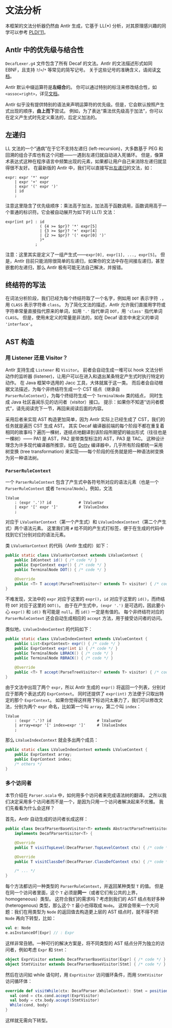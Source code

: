 # 文法分析

本框架的文法分析器仍然由 Antlr 生成，它基于 LL(*) 分析，对其原理感兴趣的同学可以参考
[PLDI'11](https://www.antlr.org/papers/LL-star-PLDI11.pdf)。

## Antlr 中的优先级与结合性

`DecafLexer.g4` 文件包含了所有 Decaf 的文法。Antlr 的文法描述形式如同 EBNF，且支持 `?`/`+`/`*` 等常见的简写记号。
关于这些记号的准确含义，请阅读[文档](https://github.com/antlr/antlr4/blob/master/doc/parser-rules.md#subrules)。

Antlr 默认中缀运算符是**左结合**的。
你可以通过特别的标注来修改结合性，如 `<assoc=right>`，详见[文档](https://github.com/antlr/antlr4/blob/master/doc/left-recursion.md#formal-rules)。

Antlr 似乎没有提供特别的语法来声明运算符的优先级。但是，它会默认按照产生式出现的顺序，**由上而下**尝试。
例如，为了表达“乘法优先级高于加法”，你可以在定义产生式时先定义乘法的，后定义加法的。

## 左递归

LL 文法的一个“通病”在于它不支持左递归 (left-recursion)，大多数基于 PEG 和回溯的组合子库也有这个问题——一遇到左递归就自动进入死循环。
但是，像算术表达式这种在程序语言中频繁出现的元素，如果都让用户自己来消除左递归就显得很不友好。
在最新版的 Antlr 中，我们可以直接写出[左递归](https://github.com/antlr/antlr4/blob/master/doc/left-recursion.md)的文法，如：

```g4
expr: expr '*' expr
    | expr '+' expr
    | expr '(' expr ')'
    | id
    ;
```

注意这里隐含了优先级顺序：乘法高于加法，加法高于函数调用，函数调用高于一个普通的标识符。它会被自动展开为如下的 LL(1) 文法：

```g4
expr[int pr] : id
               ( {4 >= $pr}? '*' expr[5]
               | {3 >= $pr}? '+' expr[4]
               | {2 >= $pr}? '(' expr[0] ')'
               )*
             ;
```

注意：这里其实是定义了一组产生式——`expr[0], expr[1], ..., expr[5]`。
但是，Antlr 目前只能消除很简单的左递归，如果你的文法中存在间接左递归，甚至嵌套的左递归，那么 Antlr 极有可能无法自己解决，并报错。

## 终结符的写法

在词法分析阶段，我们已经为每个终结符取了一个名字，例如用 `DOT` 表示字符 `.`，用 `CLASS` 表示字符串 `class`。
为了简化文法的描述，Antlr 允许我们直接用字符或字符串常量直接指代原来的单词，如用 `'.'` 指代单词 `DOT`，用 `'class'` 指代单词 `CLASS`。
但是，使用未定义的常量是非法的，如在 Decaf 语言中未定义的单词 `'interface'`。

## AST 构造

### 用 Listener 还是 Visitor？

Antlr 支持生成 `Listener` 和 `Visitor`。
前者会自动生成一堆可以 hook 文法分析动作的监听器 (listener)，让用户可以在进入和退出某条特定产生式时执行特定的动作。
在 Java 框架中选用的 Jacc 工具，大体就属于这一类。
而后者会自动根据文法描述，为每个非终结符生成一个 CST 结点（继承自 `ParserRuleContext`），为每个终结符生成一个 `TerminalNode` 类的结点，
同时生成 Java 社区喜闻乐见的访问者（visitor）接口。
提示：如果你不知道“访问者模式”，请先阅读完下一节，再回来阅读后面的内容。

采用后者来实现 AST 构造更加简单，因为 Antlr 实际上已经生成了 CST，我们的任务就是遍历 CST 生成 AST。
其实 Decaf 编译器前端的每个阶段不都在重复着相同的故事吗？遍历一棵树，逐结点地翻译到该阶段所期望的输出形式（往往也是一棵树）——
PA1 是 AST，PA2 是带类型标注的 AST，PA3 是 TAC。
这种设计理念为许多现代编译器所推崇，如在 [Dotty](http://dotty.epfl.ch/) 编译器中，几乎所有阶段都统一采用树变换 (tree transformation)
来实现——每个阶段的任务就是把一种语法树变换为另一种语法树。

### `ParserRuleContext`

一个 `ParserRuleContext` 包含了产生式中各符号所对应的语法元素（也是一个 `ParserRuleContext` 或者 `TerminalNode`）。例如，文法

```g4
lValue
    : (expr '.')? id            # lValueVar
    | expr '[' expr ']'         # lValueIndex
    ;
```

对应于 `LValueVarContext`（第一个产生式）和 `LValueIndexContext`（第二个产生式）两个语法元素。
这里我们用 `#` 给不同的产生式打标签，便于在生成的代码中找到它们分别对应的语法元素。

类 `LValueVarContext` 的代码（Antlr 生成的）如下：

```java
public static class LValueVarContext extends LValueContext {
    public IdContext id() { /* code */ }
    public ExprContext expr() { /* code */ }
    public TerminalNode DOT() { /* code */ }

    @Override
    public <T> T accept(ParseTreeVisitor<? extends T> visitor) { /* code */ }
}
```

不难发现，文法中的 `expr` 对应于这里的 `expr()`，`id` 对应于这里的 `id()`，而终结符 `DOT` 对应于这里的 `DOT()`。
由于在产生式中，`(expr '.')` 是可选的，因此要小心 `expr()` 和 `id()` 有可能是 `null`。而 `id()` 一定是有值的。
每个非终结符对应的 `ParserRuleContext` 还会自动生成相应的 `accept` 方法，用于接受访问者的访问。

类似地，`LValueIndexContext` 的代码如下：

```java
public static class LValueIndexContext extends LValueContext {
    public List<ExprContext> expr() { /* code */ }
    public ExprContext expr(int i) { /* code */ }
    public TerminalNode LBRACK() { /* code */ }
    public TerminalNode RBRACK() { /* code */ }

    @Override
    public <T> T accept(ParseTreeVisitor<? extends T> visitor) { /* code */ }
}
```

由于文法中出现了两个 `expr`，所以 Antlr 生成的 `expr()` 将返回一个列表，分别对应于那两个表达式的 `ExprContext`。
同时还提供了 `expr(int)` 方法便于只取出特定的那个 `ExprContext`。
如果你觉得这样用下标访问太暴力了，我们可以修改文法，分别为两个 `expr` 命名，比如第一个叫 `array`，第二个叫 `index`：

```g4
lValue
    : (expr '.')? id                    # lValueVar
    | array=expr '[' index=expr ']'     # lValueIndex
    ;
```

那么 `LValueIndexContext` 就会多出两个成员：

```java
public static class LValueIndexContext extends LValueContext {
    public ExprContext array;
    public ExprContext index;
    /* others */
}
```

### 多个访问者

本节介绍在 `Parser.scala` 中，如何用多个访问者来完成语法树的翻译。
之所以我们决定采用多个访问者而不是一个，是因为只用一个访问者解决起来不优雅。
我们先看看为什么会这样？

首先，Antlr 自动生成的访问者长成这样：

```java
public class DecafParserBaseVisitor<T> extends AbstractParseTreeVisitor<T>
    implements DecafParserVisitor<T> {

    @Override
    public T visitTopLevel(DecafParser.TopLevelContext ctx) { /* code */ }

    @Override
    public T visitClassDef(DecafParser.ClassDefContext ctx) { /* code */ }

    /* ... */
}
```

每个方法都访问一种类型的 `ParserRuleContext`，并返回某种类型 `T` 的值。
但是在同一个访问者里面，这个 `T` 必须是**同一**（或者它们有公共的上界，homogeneous）类型。
这符合我们的需求吗？考虑到我们的 AST 结点有好多种 (heterogenous) 类型，那么这个 `T` 最小也得取成 `Node`。
这样会带来一个大问题：我们在用类型为 `Node` 的返回值去构造更上层的 AST 结点时，就不得不把 `Node` 再向下转型，比如：

```scala
val e: Node
e.asInstanceOf[Expr] // : Expr
```

这样非常丑陋。一种可行的解决方案是，将不同类型的 AST 结点分开为独立的访问者，例如考虑 `Expr` 和 `Stmt`：

```scala
object ExprVisitor extends DecafParserBaseVisitor[Expr] { /* code */ }
object StmtVisitor extends DecafParserBaseVisitor[Stmt] { /* code */ }
```

然后在访问如 while 语句时，用 `ExprVisitor` 访问循环条件，而用 `StmtVisitor` 访问循环体：

```scala
override def visitWhile(ctx: DecafParser.WhileContext): Stmt = positioned(ctx) {
  val cond = ctx.cond.accept(ExprVisitor)
  val body = ctx.body.accept(StmtVisitor)
  While(cond, body)
}
```

这样就无需向下转型。
